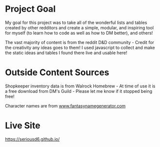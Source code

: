 # Project Goal
My goal for this project was to take all of the wonderful lists and tables created by other redditors and create a simple, modular, and inspiring tool for myself (to learn how to code as well as how to DM better), and others!

The vast majority of content is from the reddit D&D community - Credit for the creativity any ideas goes to them! I used javascript to collect and make the static ideas and tables I found there live and usable here! 

# Outside Content Sources
Shopkeeper inventory data is from Walrock Homebrew - At time of use it is a free download from DM's Guild - Please let me know if it stopped being free!

Character names are from www.fantasynamegenerator.com

# Live Site
https://seriousd6.github.io/
